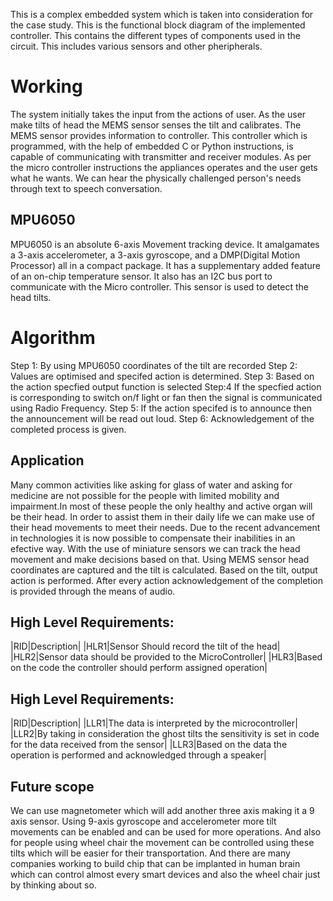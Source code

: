 This is a complex embedded system which is taken into consideration for the case study.
This is the functional block diagram of the implemented controller.
This contains the different types of components used in the circuit.
This includes various sensors and other pheripherals.

# **Working**

The system initially takes the input from the actions of user. As the user make tilts of head
the MEMS sensor senses the tilt and calibrates. The MEMS sensor provides information to
controller. This controller which is programmed, with the help of embedded C or Python
instructions, is capable of communicating with transmitter and receiver modules. As per the
micro controller instructions the appliances operates and the user gets what he wants. We can
hear the physically challenged person's needs through text to speech conversation.

## MPU6050

MPU6050 is an absolute 6-axis Movement tracking device. It amalgamates a 3-axis
accelerometer, a 3-axis gyroscope, and a DMP(Digital Motion Processor) all in a compact
package. It has a supplementary added feature of an on-chip temperature sensor. It also has
an I2C bus port to communicate with the Micro controller.
This sensor is used to detect the head tilts.

# **Algorithm**

Step 1:
By using MPU6050 coordinates of the tilt are recorded
Step 2:
Values are optimised and specifed action is determined.
Step 3:
Based on the action specfied output function is selected
Step:4
If the specfied action is corresponding to switch on/f light or fan then the signal is
communicated using Radio Frequency.
Step 5:
If the action specifed is to announce then the announcement will be read out loud.
Step 6:
Acknowledgement of the completed process is given.

## Application

Many common activities like asking for glass of water and asking for medicine are not possible
for the people with limited mobility and impairment.In most of these people the only healthy
and active organ will be their head. In order to assist them in their daily life we can make use
of their head movements to meet their needs. Due to the recent advancement in technologies it
is now possible to compensate their inabilities in an efective way.
With the use of miniature sensors we can track the head movement and make decisions based
on that. Using MEMS sensor head coordinates are captured and the tilt is calculated. Based
on the tilt, output action is performed. After every action acknowledgement of the completion
is provided through the means of audio.

## High Level Requirements:

|RID|Description|
|HLR1|Sensor Should record the tilt of the head|
|HLR2|Sensor data should be provided to the MicroController|
|HLR3|Based on the code the controller should perform assigned operation|

## High Level Requirements:

|RID|Description|
|LLR1|The data is interpreted by the microcontroller|
|LLR2|By taking in consideration the ghost tilts the sensitivity is set in code for the data received from the sensor|
|LLR3|Based on the data the operation is performed and acknowledged through a speaker|



## Future scope

We can use magnetometer which will add another three axis making it a 9 axis sensor. Using
9-axis gyroscope and accelerometer more tilt movements can be enabled and can be used for
more operations. And also for people using wheel chair the movement can be controlled using
these tilts which will be easier for their transportation. And there are many companies
working to build chip that can be implanted in human brain which can control almost every
smart devices and also the wheel chair just by thinking about so.